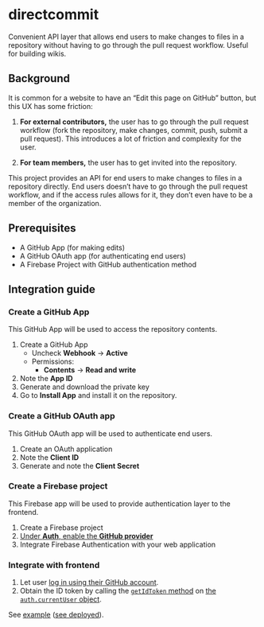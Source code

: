 # directcommit

Convenient API layer that allows end users to make changes to files in a repository without having to go through the pull request workflow. Useful for building wikis.

## Background

It is common for a website to have an “Edit this page on GitHub” button, but this UX has some friction:

1. **For external contributors,** the user has to go through the pull request workflow (fork the repository, make changes, commit, push, submit a pull request). This introduces a lot of friction and complexity for the user.

2. **For team members,** the user has to get invited into the repository.

This project provides an API for end users to make changes to files in a repository directly. End users doesn’t have to go through the pull request workflow, and if the access rules allows for it, they don’t even have to be a member of the organization.

## Prerequisites

- A GitHub App (for making edits)
- A GitHub OAuth app (for authenticating end users)
- A Firebase Project with GitHub authentication method

## Integration guide

### Create a GitHub App

This GitHub App will be used to access the repository contents.

1. Create a GitHub App
   - Uncheck **Webhook** &rarr; **Active**
   - Permissions:
     - **Contents** &rarr; **Read and write**
2. Note the **App ID**
3. Generate and download the private key
4. Go to **Install App** and install it on the repository.

### Create a GitHub OAuth app

This GitHub OAuth app will be used to authenticate end users.

1. Create an OAuth application
2. Note the **Client ID**
3. Generate and note the **Client Secret**

### Create a Firebase project

This Firebase app will be used to provide authentication layer to the frontend.

1. Create a Firebase project
2. [Under **Auth**, enable the **GitHub provider**](https://firebase.google.com/docs/auth/web/github-auth)
3. Integrate Firebase Authentication with your web application

### Integrate with frontend

1. Let user [log in using their GitHub account](https://firebase.google.com/docs/auth/web/github-auth).
2. Obtain the ID token by calling the [`getIdToken` method](https://firebase.google.com/docs/reference/js/auth.user#%75%73%65%72%67%65%74%69%64%74%6f%6b%65%6e) on [the `auth.currentUser` object](https://firebase.google.com/docs/reference/js/auth.auth.md#authcurrentuser).

See [example](https://github.com/dtinth/directcommit-example/blob/main/public/index.html) ([see deployed](https://directcommit.firebaseapp.com/)).
